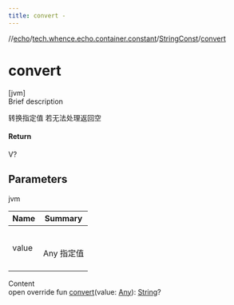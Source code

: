 ```yaml
---
title: convert -
---
```

//[echo](../../index.md)/[tech.whence.echo.container.constant](../index.md)/[StringConst](index.md)/[convert](convert.md)



# convert  
[jvm]  
Brief description  


转换指定值 若无法处理返回空



#### Return  


V?



## Parameters  
  
jvm  
  
|  Name|  Summary| 
|---|---|
| value| <br><br>Any 指定值<br><br>
  
  
Content  
open override fun [convert](convert.md)(value: [Any](https://kotlinlang.org/api/latest/jvm/stdlib/kotlin/-any/index.html)): [String](https://kotlinlang.org/api/latest/jvm/stdlib/kotlin/-string/index.html)?  



